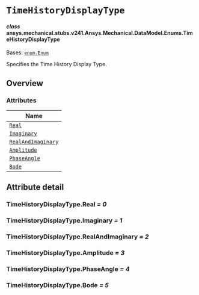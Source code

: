 <!-- vale off -->

<a id="timehistorydisplaytype"></a>

# `TimeHistoryDisplayType`

<a id="ansys.mechanical.stubs.v241.Ansys.Mechanical.DataModel.Enums.TimeHistoryDisplayType"></a>

#### *class* ansys.mechanical.stubs.v241.Ansys.Mechanical.DataModel.Enums.TimeHistoryDisplayType

Bases: [`enum.Enum`](https://docs.python.org/3/library/enum.html#enum.Enum)

Specifies the Time History Display Type.

<!-- !! processed by numpydoc !! -->

<a id="overview"></a>

## Overview

### Attributes

| Name |
| ---------------------------------------------------------------- |
| [`Real`](#TimeHistoryDisplayType.Real) |
| [`Imaginary`](#TimeHistoryDisplayType.Imaginary) |
| [`RealAndImaginary`](#TimeHistoryDisplayType.RealAndImaginary) |
| [`Amplitude`](#TimeHistoryDisplayType.Amplitude) |
| [`PhaseAngle`](#TimeHistoryDisplayType.PhaseAngle) |
| [`Bode`](#TimeHistoryDisplayType.Bode) |

<a id="attribute-detail"></a>

## Attribute detail

<a id="TimeHistoryDisplayType.Real"></a>

### TimeHistoryDisplayType.Real *= 0*

<a id="TimeHistoryDisplayType.Imaginary"></a>

### TimeHistoryDisplayType.Imaginary *= 1*

<a id="TimeHistoryDisplayType.RealAndImaginary"></a>

### TimeHistoryDisplayType.RealAndImaginary *= 2*

<a id="TimeHistoryDisplayType.Amplitude"></a>

### TimeHistoryDisplayType.Amplitude *= 3*

<a id="TimeHistoryDisplayType.PhaseAngle"></a>

### TimeHistoryDisplayType.PhaseAngle *= 4*

<a id="TimeHistoryDisplayType.Bode"></a>

### TimeHistoryDisplayType.Bode *= 5*

<!-- vale on -->
